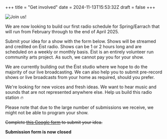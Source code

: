 +++
title = "Get involved"
date = 2024-11-13T15:53:32Z
draft = false
+++

<div class="artist">
    <div class="artist-image-container">
        <img src="images/get-involved-1024x1024.jpg" alt="Join us!" class="artist-image">
    </div>
</div>

We are now looking to build our first radio schedule for Spring/Earrach that will run from February through to the end of April 2025.

Submit your idea for a show with the form below. Shows will be streamed and credited on Éist radio. Shows can be 1 or 2 hours long and are scheduled on a weekly or monthly basis. Éist is an entirely volunteer run community arts project. As such, we cannot pay you for your show.

We are currently building out the Éist studio where we hope to do the majority of our live broadcasting. We can also help you to submit pre-record shows or live broadcasts from your home as required, should you prefer.

We're looking for new voices and fresh ideas. We want to hear music and sounds that are not represented anywhere else. Help us build this radio station 🔥

Please note that due to the large number of submissions we receive, we might not be able to program your show.

<strike>Complete [this Google form](https://forms.gle/hBzSwgGBKBHwUwVh9 "Submit an idea for an Éist radio show") to submit your idea.</strike>

**Submission form is now closed**